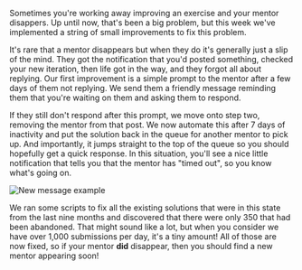 Sometimes you're working away improving an exercise and your mentor disappers. Up until now, that's been a big problem, but this week we've implemented a string of small improvements to fix this problem.

It's rare that a mentor disappears but when they do it's generally just a slip of the mind. They got the notification that you'd posted something, checked your new iteration, then life got in the way, and they forgot all about replying. Our first improvement is a simple prompt to the mentor after a few days of them not replying. We send them a friendly message reminding them that you're waiting on them and asking them to respond.

If they still don't respond after this prompt, we move onto step two, removing the mentor from that post. We now automate this after 7 days of inactivity and put the solution back in the queue for another mentor to pick up. And importantly, it jumps straight to the top of the queue so you should hopefully get a quick response. In this situation, you'll see a nice little notification that tells you that the mentor has "timed out", so you know what's going on.

![New message example](https://assets.exercism.io/blog/what-happens-if-my-mentor-disappears-message.png)

We ran some scripts to fix all the existing solutions that were in this state from the last nine months and discovered that there were only 350 that had been abandoned. That might sound like a lot, but when you consider we have over 1,000 submissions per day, it's a tiny amount! All of those are now fixed, so if your mentor **did** disappear, then you should find a new mentor appearing soon!
